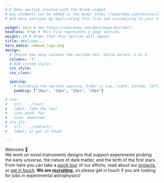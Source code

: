 ```yaml
---
# A Demo section created with the Blank widget.
# Any elements can be added in the body: https://wowchemy.com/docs/writing-markdown-latex/
# Add more sections by duplicating this file and customizing to your requirements.

widget: hero # See https://wowchemy.com/docs/page-builder/
headless: true # This file represents a page section.
weight: 10 # Order that this section will appear.
title: #Welcome... 
hero_media: cmbeam_logo.png
design:
  # Choose how many columns the section has. Valid values: 1 or 2.
  columns: '1'
  # Add custom styles
  css_style:
  css_class:

  spacing:
    # Customize the section spacing. Order is top, right, bottom, left.
    padding: ["20px", "20px", "20px", "20px"]

# cta:
#   url: '../tour/'
#   label: Take the tour
#   icon_pack: fas
#   icon: download
# cta_alt:
#   url: '../contact/'
#   label: or get in touch

---
```

<!-- to our group site 👋 -->
Welcome 👋 <BR> 
We work on novel instruments designs that support experiments probing the early universe, the nature of dark matter, and the birth of the first stars. From here you can take a [quick tour](/tour/) of our efforts, read about our [projects](/projects/), or [get in touch](/contact/). **We are [recruiting](https://english.hi.is/university/vacancies),** so please get in touch if you are looking for jobs in experimental astrophysics!

<!-- The primary focus of our research group is to test theories describing the beginning of the universe, the nature of elusive dark matter, and the birth of the first stars. For this purpose, we work on novel aspects of cryogenic and optical instrument design, simulations, and data analysis.  -->

<!--From here you can take a [quick tour]({{< relref "../tour/" >}}) of our efforts or [get in touch]({{< relref "../contact/" >}}) 🖖 -->

<!-- A key aspect of our research at **the University of Iceland** and **Stockholm University** focuses on optics design, characterization, and technology development for telescopes operating at millimetre wavelengths **and** the development of novel metamaterial resonators. Our primary goal is to advance our understanding of optical systems designed for applications in cosmology. Of particular interest is the study of the cosmic microwave background — the oldest light in the universe — and the search for dark matter axions. -->
